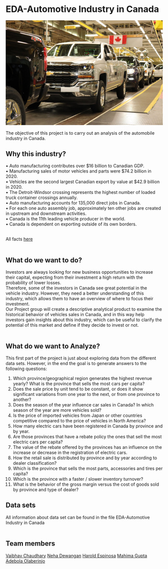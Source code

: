 
# EDA-Automotive Industry in Canada <br>

![alt text](https://github.com/Adeborlar/EDA-Automotive-Industry-in-Canada/blob/main/1604588601817.jpg)

The objective of this project is to carry out an analysis of the automobile industry in Canada. <br>

## Why this industry? <br>
• Auto manufacturing contributes over $16 billion to Canadian GDP. <br>
• Manufacturing sales of motor vehicles and parts were $74.2 billion in 2020. <br>
• Vehicles are the second largest Canadian export by value at $42.9 billion in 2020. <br>
• The Detroit-Windsor crossing represents the highest number of loaded truck container crossings annually. <br>
• Auto manufacturing accounts for 135,000 direct jobs in Canada. <br>
• For each one auto assembly job, approximately ten other jobs are created in upstream and downstream activities. <br>
• Canada is the 11th leading vehicle producer in the world. <br>
• Canada is dependent on exporting outside of its own borders. <br> <br>

All facts [here](www.cvma.ca/industry/facts/) <br> <br>

## What do we want to do?
Investors are always looking for new business opportunities to increase their capital, expecting from their investment a high return with the probability of lower losses.<br>
Therefore, some of the investors in Canada see great potential in the vehicle industry. However, they need a better understanding of this industry, which allows them to have an overview of where to focus their investment. <br>
Our Project group will create a descriptive analytical product to examine the historical behavior of vehicles sales in Canada, and in this way help investors gain insights about this industry, which can be useful to clarify the potential of this market and define if they decide to invest or not. <br> <br>

## What do we want to Analyze?
This first part of the project is just about exploring data from the different data sets. However, in the end the goal is to generate answers to the following questions: <br>
1. Which province/geographical region generates the highest revenue yearly? What is the province that sells the most cars per capita? 
2. Does the sale price by unit tend to be constant, or does it show significant variations from one year to the next, or from one province to another?
3. Does the season of the year influence car sales in Canada? In which season of the year are more vehicles sold? 
4. Is the price of imported vehicles from Japan or other countries competitive compared to the price of vehicles in North America? 
5. How many electric cars have been registered in Canada by province and by year.
6. Are those provinces that have a rebate policy the ones that sell the most electric cars per capita?
7. The value of the rebate offered by the provinces has an influence on the increase or decrease in the registration of electric cars. 
8. How the retail sale is distributed by province and by year according to dealer classification?
9. Which is the province that sells the most parts, accessories and tires per capita?
10. Which is the province with a faster / slower inventory turnover?
11. What is the behavior of the gross margin versus the cost of goods sold by province and type of dealer?

## Data sets <br>
All information about data set can be found in the file EDA-Automotive Industry in Canada <br><br>

## Team members

[Vaibhav Chaudhary](https://www.linkedin.com/in/vaibhav-chaudhary-30/)
[Neha Dewangan](https://www.linkedin.com/in/neha-dewangan-5a37051b8/)
[Harold Espinosa](https://www.linkedin.com/in/harold-espinosa/)
[Mahima Gupta](https://www.linkedin.com/in/mahima-gupta-14655213a/)
[Adebola Olaberinjo](https://www.linkedin.com/in/adebola-olaberinjo/)





















